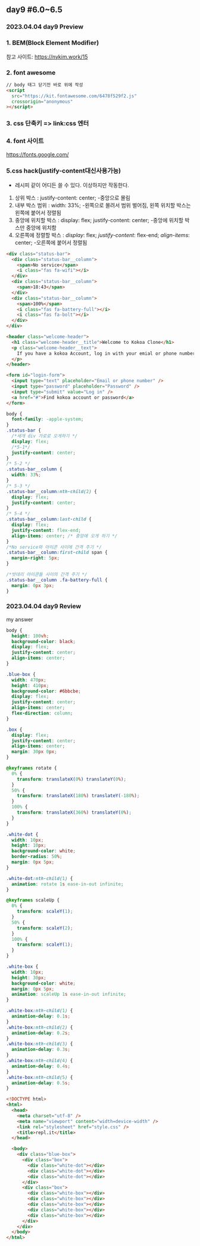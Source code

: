 ## day9 #6.0~6.5

### 2023.04.04 day9 Preview

### 1. BEM(Block Element Modifier)

참고 사이트: https://nykim.work/15

### 2. font awesome

```html
// body 태그 닫기전 바로 위에 작성
<script
  src="https://kit.fontawesome.com/6478f529f2.js"
  crossorigin="anonymous"
></script>
```

### 3. css 단축키 => link:css 엔터

### 4. font 사이트

https://fonts.google.com/

### 5.css hack(justify-content대신사용가능)

- 레시피 같이 어디든 쓸 수 있다. 이상하지만 작동한다.<br>

1. 상위 박스 : justify-content: center; -중앙으로 몰림<br>
2. 내부 박스 범위 : width: 33%; -왼쪽으로 몰려서 범위 벌어짐, 왼쪽 위치할 박스는 왼쪽에 붙어서 정렬됨<br>
3. 중앙에 위치할 박스 : display: flex; justify-content: center; -중앙에 위치할 박스만 중앙에 위치함<br>
4. 오른쪽에 정렬할 박스 : _display_: flex; _justify-content_: flex-end; _align-items_: center; -오른쪽에 붙어서 정렬됨<br>

```html
<div class="status-bar">
  <div class="status-bar__column">
    <span>No service</span>
    <i class="fas fa-wifi"></i>
  </div>
  <div class="status-bar__column">
    <span>18:43</span>
  </div>
  <div class="status-bar__column">
    <span>100%</span>
    <i class="fas fa-battery-full"></i>
    <i class="fas fa-bolt"></i>
  </div>
</div>

<header class="welcome-header">
  <h1 class="welcome-header__title">Welcome to Kokoa Clone</h1>
  <p class="welcome-header__text">
    If you have a kokoa Account, log in with your emial or phone number
  </p>
</header>

<form id="login-form">
  <input type="text" placeholder="Email or phone number" />
  <input type="password" placeholder="Password" />
  <input type="submit" value="Log in" />
  <a href="#">Find kokoa account or password</a>
</form>
```

```css
body {
  font-family: -apple-system;
}
.status-bar {
  /*세개 div 가로로 오게하기 */
  display: flex;
  /*5-1*/
  justify-content: center;
}
/* 5-2 */
.status-bar__column {
  width: 33%;
}
/* 5-3 */
.status-bar__column:nth-child(2) {
  display: flex;
  justify-content: center;
}
/* 5-4 */
.status-bar__column:last-child {
  display: flex;
  justify-content: flex-end;
  align-items: center; /* 중앙에 오게 하기 */
}
/*No service와 아이콘 사이에 간격 주기 */
.status-bar__column:first-child span {
  margin-right: 5px;
}

/*밧데리 아이콘들 사이의 간격 주기 */
.status-bar__column .fa-battery-full {
  margin: 0px 3px;
}
```

### 2023.04.04 day9 Review

my answer

```css
body {
  height: 100vh;
  background-color: black;
  display: flex;
  justify-content: center;
  align-items: center;
}

.blue-box {
  width: 470px;
  height: 410px;
  background-color: #6bbcbe;
  display: flex;
  justify-content: center;
  align-items: center;
  flex-direction: column;
}

.box {
  display: flex;
  justify-content: center;
  align-items: center;
  margin: 30px 0px;
}

@keyframes rotate {
  0% {
    transform: translateX(0%) translateY(0%);
  }
  50% {
    transform: translateX(180%) translateY(-180%);
  }
  100% {
    transform: translateX(360%) translateY(0%);
  }
}

.white-dot {
  width: 10px;
  height: 10px;
  background-color: white;
  border-radius: 50%;
  margin: 0px 5px;
}

.white-dot:nth-child(1) {
  animation: rotate 1s ease-in-out infinite;
}

@keyframes scaleUp {
  0% {
    transform: scaleY(1);
  }
  50% {
    transform: scaleY(2);
  }
  100% {
    transform: scaleY(1);
  }
}

.white-box {
  width: 10px;
  height: 30px;
  background-color: white;
  margin: 0px 5px;
  animation: scaleUp 1s ease-in-out infinite;
}

.white-box:nth-child(1) {
  animation-delay: 0.1s;
}
.white-box:nth-child(2) {
  animation-delay: 0.2s;
}
.white-box:nth-child(3) {
  animation-delay: 0.3s;
}
.white-box:nth-child(4) {
  animation-delay: 0.4s;
}
.white-box:nth-child(5) {
  animation-delay: 0.5s;
}
```

```html
<!DOCTYPE html>
<html>
  <head>
    <meta charset="utf-8" />
    <meta name="viewport" content="width=device-width" />
    <link rel="stylesheet" href="style.css" />
    <title>repl.it</title>
  </head>

  <body>
    <div class="blue-box">
      <div class="box">
        <div class="white-dot"></div>
        <div class="white-dot"></div>
        <div class="white-dot"></div>
      </div>
      <div class="box">
        <div class="white-box"></div>
        <div class="white-box"></div>
        <div class="white-box"></div>
        <div class="white-box"></div>
        <div class="white-box"></div>
      </div>
    </div>
  </body>
</html>
```
